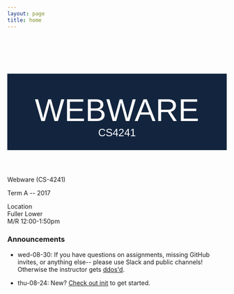 ```yaml
---
layout: page
title: home
---
```


<style>
  @import url('https://fonts.googleapis.com/css?family=Josefin+Sans:100|Text+Me+One');

  h2.class-header {
    background-color: rgba(19, 37, 62, 1);
    color: white;

    font: 4.5rem/1em 'Text Me One', sans-serif;
    text-transform: uppercase;
    text-align: center;

    padding: 1.5rem;
    padding-top: 3rem;
    position: relative;
    z-index: -1;
  }

  .class-header .small {
    display: block;
    font: lighter 1.5rem/1.3em 'Josefin Sans', sans-serif;
  }

  .class-header:before, .class-header:after {
    content: '';
    display: block;
    position: absolute;
    background: url('img/wires.svg') -15px -11px/cover no-repeat padding-box;
    top: 0;
    height: 100%;
    width: 250px;
    z-index: -2;
  }

  .class-header:before {
    left: 0;
  }

  .class-header:after {
    right: 0;
    transform: rotateY(180deg);
    background-position-y: 39px;
  }
</style>

<h2 class="class-header">
    Webware
    <span class="small">cs4241</span>
</h2>

Webware (CS-4241)

Term A -- 2017

Location<br>
Fuller Lower<br>
M/R 12:00-1:50pm

### Announcements

- wed-08-30: If you have questions on assignments, missing GitHub invites, or anything else-- please use Slack and public channels! Otherwise the instructor gets [ddos'd](https://en.wikipedia.org/wiki/Denial-of-service_attack).

- thu-08-24: New? [Check out init](/init/) to get started.
